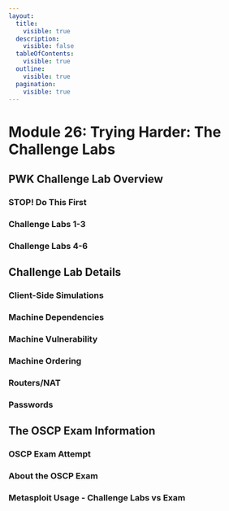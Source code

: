```yaml
---
layout:
  title:
    visible: true
  description:
    visible: false
  tableOfContents:
    visible: true
  outline:
    visible: true
  pagination:
    visible: true
---
```


# Module 26: Trying Harder: The Challenge Labs

## PWK Challenge Lab Overview

### STOP! Do This First

### Challenge Labs 1-3

### Challenge Labs 4-6

## Challenge Lab Details

### Client-Side Simulations

### Machine Dependencies

### Machine Vulnerability

### Machine Ordering

### Routers/NAT

### Passwords

## The OSCP Exam Information

### OSCP Exam Attempt

### About the OSCP Exam

### Metasploit Usage - Challenge Labs vs Exam
